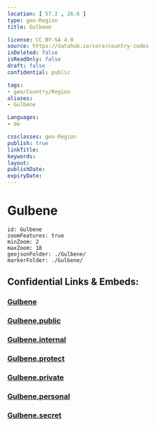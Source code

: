 ```yaml
---
location: [ 57.2 , 26.6 ] 
type: geo-Region
title: Gulbene

license: CC BY-SA 4.0
source: https://datahub.io/core/country-codes
isDeleted: false
isReadOnly: false
draft: false
confidential: public

tags:
- geo/Country/Region
aliases:
- Gulbene

Languages:
- de

cssclasses: geo-Region
publish: true
linkTitle: 
keywords: 
layout: 
publishDate: 
expiryDate: 
---
```


# Gulbene

```leaflet
id: Gulbene
zoomFeatures: true 
minZoom: 2 
maxZoom: 18
geojsonFolder: ./Gulbene/
markerFolder: ./Gulbene/
```


## Confidential Links & Embeds: 

### [Gulbene](/_Standards/Earth/Continent/Europe/Europe~North/Latvia/Regions~Latvia/Vidzeme/counties~Vidzeme/Gulbene.md) 

### [Gulbene.public](/_public/Earth/Continent/Europe/Europe~North/Latvia/Regions~Latvia/Vidzeme/counties~Vidzeme/Gulbene.public.md) 

### [Gulbene.internal](/_internal/Earth/Continent/Europe/Europe~North/Latvia/Regions~Latvia/Vidzeme/counties~Vidzeme/Gulbene.internal.md) 

### [Gulbene.protect](/_protect/Earth/Continent/Europe/Europe~North/Latvia/Regions~Latvia/Vidzeme/counties~Vidzeme/Gulbene.protect.md) 

### [Gulbene.private](/_private/Earth/Continent/Europe/Europe~North/Latvia/Regions~Latvia/Vidzeme/counties~Vidzeme/Gulbene.private.md) 

### [Gulbene.personal](/_personal/Earth/Continent/Europe/Europe~North/Latvia/Regions~Latvia/Vidzeme/counties~Vidzeme/Gulbene.personal.md) 

### [Gulbene.secret](/_secret/Earth/Continent/Europe/Europe~North/Latvia/Regions~Latvia/Vidzeme/counties~Vidzeme/Gulbene.secret.md)

